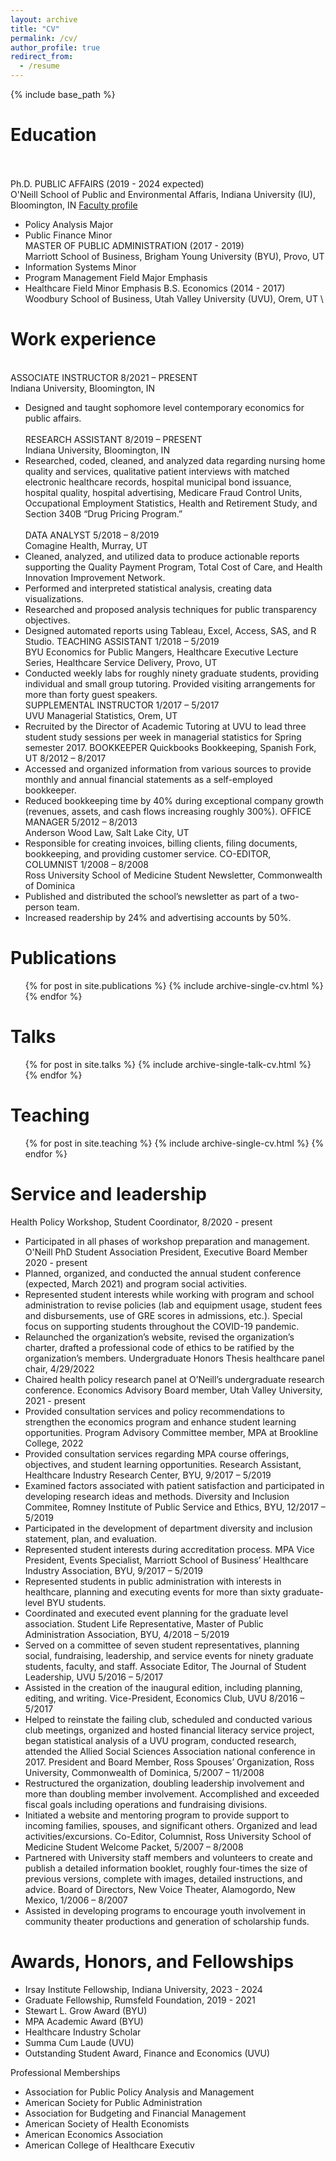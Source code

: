 ```yaml
---
layout: archive
title: "CV"
permalink: /cv/
author_profile: true
redirect_from:
  - /resume
---
```


{% include base_path %}

# Education
<br/><br/>
Ph.D. PUBLIC AFFAIRS (2019 - 2024 expected)  
O'Neill School of Public and Environmental Affaris, Indiana University (IU), Bloomington, IN
[Faculty profile](https://oneill.indiana.edu/faculty-research/directory/profiles/faculty/part-time/fisher-megdalynn-star.html)  
* Policy Analysis Major
* Public Finance Minor
\
MASTER OF PUBLIC ADMINISTRATION (2017 - 2019)  
Marriott School of Business, Brigham Young University (BYU), Provo, UT 
* Information Systems Minor
* Program Management Field Major Emphasis
* Healthcare Field Minor Emphasis
B.S. Economics (2014 - 2017)  
Woodbury School of Business, Utah Valley University (UVU), Orem, UT
\
# Work experience
\
ASSOCIATE INSTRUCTOR	8/2021 – PRESENT  
Indiana University, Bloomington, IN  
* Designed and taught sophomore level contemporary economics for public affairs.  
\
RESEARCH ASSISTANT	8/2019 – PRESENT  
Indiana University, Bloomington, IN  
* Researched, coded, cleaned, and analyzed data regarding nursing home quality and services, qualitative patient interviews with matched electronic healthcare records, hospital municipal bond issuance, hospital quality, hospital advertising, Medicare Fraud Control Units, Occupational Employment Statistics, Health and Retirement Study, and Section 340B “Drug Pricing Program.”  
\
DATA ANALYST	5/2018 – 8/2019  
Comagine Health, Murray, UT  
* Cleaned, analyzed, and utilized data to produce actionable reports supporting the Quality Payment Program, Total Cost of Care, and Health Innovation Improvement Network.  
* Performed and interpreted statistical analysis, creating data visualizations.
* Researched and proposed analysis techniques for public transparency objectives.
* Designed automated reports using Tableau, Excel, Access, SAS, and R Studio.
TEACHING ASSISTANT	1/2018 – 5/2019  
BYU Economics for Public Mangers, Healthcare Executive Lecture Series, Healthcare Service Delivery, Provo, UT  
* Conducted weekly labs for roughly ninety graduate students, providing individual and small group tutoring. Provided visiting arrangements for more than forty guest speakers.  
SUPPLEMENTAL INSTRUCTOR	1/2017 – 5/2017  
UVU Managerial Statistics, Orem, UT  
* Recruited by the Director of Academic Tutoring at UVU to lead three student study sessions per week in managerial statistics for Spring semester 2017. 
BOOKKEEPER 
Quickbooks Bookkeeping, Spanish Fork, UT	8/2012 – 8/2017  
* Accessed and organized information from various sources to provide monthly and annual financial statements as a self-employed bookkeeper.
* Reduced bookkeeping time by 40% during exceptional company growth (revenues, assets, and cash flows increasing roughly 300%).
OFFICE MANAGER	5/2012 – 8/2013  
Anderson Wood Law, Salt Lake City, UT  
* Responsible for creating invoices, billing clients, filing documents, bookkeeping, and providing customer service.
CO-EDITOR, COLUMNIST	1/2008 – 8/2008  
Ross University School of Medicine Student Newsletter, Commonwealth of Dominica	 
* Published and distributed the school’s newsletter as part of a two-person team.
* Increased readership by 24% and advertising accounts by 50%.

# Publications

  <ul>{% for post in site.publications %}
    {% include archive-single-cv.html %}
  {% endfor %}</ul>
  
# Talks

  <ul>{% for post in site.talks %}
    {% include archive-single-talk-cv.html %}
  {% endfor %}</ul>
  
# Teaching

  <ul>{% for post in site.teaching %}
    {% include archive-single-cv.html %}
  {% endfor %}</ul>
  
# Service and leadership

Health Policy Workshop, Student Coordinator, 8/2020 - present  
- Participated in all phases of workshop preparation and management. 
O'Neill PhD Student Association President, Executive Board Member 2020 - present  
- Planned, organized, and conducted the annual student conference (expected, March 2021) and program social activities.
- Represented student interests while working with program and school administration to revise policies (lab and equipment usage, student fees and disbursements, use of GRE scores in admissions, etc.). Special focus on supporting students throughout the COVID-19 pandemic. 
- Relaunched the organization’s website, revised the organization’s charter, drafted a professional code of ethics to be ratified by the organization’s members. 
Undergraduate Honors Thesis healthcare panel chair, 4/29/2022  
- Chaired health policy research panel at O’Neill’s undergraduate research conference.
Economics Advisory Board member, Utah Valley University, 2021 - present  
- Provided consultation services and policy recommendations to strengthen the economics program and enhance student learning opportunities.
Program Advisory Committee member, MPA at Brookline College, 2022  
- Provided consultation services regarding MPA course offerings, objectives, and student learning opportunities.
Research Assistant, Healthcare Industry Research Center, BYU,	9/2017 – 5/2019
- Examined factors associated with patient satisfaction and participated in developing research ideas and methods.
Diversity and Inclusion Commitee, Romney Institute of Public Service and Ethics, BYU,	12/2017 – 5/2019
- Participated in the development of department diversity and inclusion statement, plan, and evaluation. 
- Represented student interests during accreditation process.
MPA Vice President, Events Specialist, Marriott School of Business’ Healthcare Industry Association, BYU,	9/2017 – 5/2019  
- Represented students in public administration with interests in healthcare, planning and executing events for more than sixty graduate-level BYU students.
- Coordinated and executed event planning for the graduate level association.
Student Life Representative, Master of Public Administration Association, BYU, 4/2018 – 5/2019  
- Served on a committee of seven student representatives, planning social, fundraising, leadership, and service events for ninety graduate students, faculty, and staff.
Associate Editor, The Journal of Student Leadership, UVU 5/2016 – 5/2017  
- Assisted in the creation of the inaugural edition, including planning, editing, and writing.
Vice-President, Economics Club, UVU 8/2016 – 5/2017
- Helped to reinstate the failing club, scheduled and conducted various club meetings, organized and hosted financial literacy service project, began statistical analysis of a UVU program, conducted research, attended the Allied Social Sciences Association national conference in 2017.
President and Board Member, Ross Spouses’ Organization, Ross University, Commonwealth of Dominica, 5/2007 – 11/2008  
- Restructured the organization, doubling leadership involvement and more than doubling member involvement. Accomplished and exceeded fiscal goals including operations and fundraising divisions.
- Initiated a website and mentoring program to provide support to incoming families, spouses, and significant others. Organized and lead activities/excursions.
Co-Editor, Columnist, Ross University School of Medicine Student Welcome Packet, 5/2007 – 8/2008
- Partnered with University staff members and volunteers to create and publish a detailed information booklet, roughly four-times the size of previous versions, complete with images, detailed instructions, and advice.
Board of Directors, New Voice Theater, Alamogordo, New Mexico, 1/2006 – 8/2007  
- Assisted in developing programs to encourage youth involvement in community theater productions and generation of scholarship funds.

# Awards, Honors, and Fellowships
- Irsay Institute Fellowship, Indiana University, 2023 - 2024
- Graduate Fellowship, Rumsfeld Foundation, 2019 - 2021
- Stewart L. Grow Award (BYU)
- MPA Academic Award (BYU)
- Healthcare Industry Scholar
- Summa Cum Laude (UVU)
- Outstanding Student Award, Finance and Economics (UVU)


Professional Memberships
-	Association for Public Policy Analysis and Management
-	American Society for Public Administration
-	Association for Budgeting and Financial Management
-	American Society of Health Economists 
-	American Economics Association
-	American College of Healthcare Executiv
